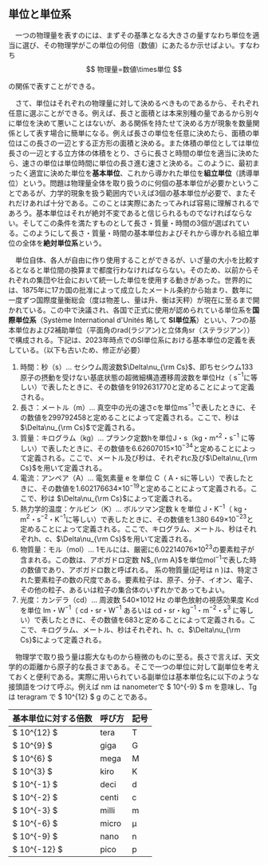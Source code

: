 
## 単位と単位系

　一つの物理量を表すのには、まずその基準となる大きさの量すなわち単位を適当に選び、その物理学がこの単位の何倍（数値）にあたるか示せばよい。すなわち
$$
    物理量=数値\times単位 
$$

の関係で表すことができる。

　さて、単位はそれぞれの物理量に対して決めるべきものであるから、それぞれ任意に選ぶことができる。例えば、長さと面積とは本来別種の量であるから別々に単位を決めて悪いことはないが、ある関係を持たせて決める方が現象を数量関係として表す場合に簡単になる。例えば長さの単位を任意に決めたら、面積の単位はこの長さの一辺とする正方形の面積と決める。また体積の単位としては単位長さの一辺とする立方体の体積をとり、さらに長さと時間の単位を適当に決めたら、速さの単位は単位時間に単位の長さ進む速さと決める。このように、最初まったく適宜に決めた単位を**基本単位**、これから導かれた単位を**組立単位**（誘導単位）という。問題は物理量全体を取り扱うのに何個の基本単位が必要かということであるが、力学的現象を扱う範囲内でいえば3個の基本単位が必要で、またそれだけあれば十分である。このことは実際にあたってみれば容易に理解されるであろう。基本単位はそれが絶対不変であると信じられるものでなければならない。そしてこの条件を満たすものとして長さ・質量・時間の3個が選ばれている。このようにして長さ・質量・時間の基本単位およびそれから導かれる組立単位の全体を**絶対単位系**という。

　単位自体、各人が自由に作り使用することができるが、いざ量の大小を比較するとなると単位間の換算まで都度行わなければならない。そのため、以前からそれぞれの集団や壮会において統一した単位を使用する動きがあった。世界的には、1875年に17カ国の批准によって成立したメートル条約から始まり、数年に一度ずつ国際度量衡総会（度は物差し、量は升、衡は天秤）が現在に至るまで開かれている。この中で決議され、各国で正式に使用が認められている単位系を**国際単位系**（Système International d'Unités 略して **SI単位系**）といい、7つの基本単位および2補助単位（平面角のrad(ラジアン)と立体角sr（ステラジアン））で構成される。下記は、2023年時点でのSI単位系における基本単位の定義を表している。（以下も古いため、修正が必要）

1. 時間：秒（s）…
    セシウム周波数$\Delta\nu_{\rm Cs}$、即ちセシウム133原子の摂動を受けない基底状態の超微細構造遷移周波数を単位Hz（ s$^{-1}$に等しい）で表したときに、その数値を9192631770と定めることによって定義される。
1. 長さ：メートル（m）…
    真空中の光の速さcを単位ms$^{-1}$で表したときに、その数値を299792458と定めることによって定義される。ここで、秒は$\Delta\nu_{\rm Cs}$で定義される。
1. 質量：キログラム（kg）…
    プランク定数hを単位J・s（kg・m^$^2$・s$^{-1}$ に等しい）で表したときに、その数値を6.62607015×10$^{-34}$と定めることによって定義される。ここで、メートル及び秒は、それぞれc及び$\Delta\nu_{\rm Cs}$を用いて定義される。
1. 電流：アンペア（A）…
    電気素量 e を単位 C（ A・sに等しい）で表したときに、その数値を1.602176634×10$^{-19}$と定めることによって定義される。ここで、秒は $\Delta\nu_{\rm Cs}$によって定義される。
1. 熱力学的温度：ケルビン（K）…
    ボルツマン定数 k を単位 J・K$^{-1}$（ kg・m$^2$・s$^{-2}$・K$^{-1}$に等しい）で表したときに、その数値を1.380 649×10$^{-23}$と定めることによって定義される。ここで、キログラム、メートル、秒はそれぞれh、c、$\Delta\nu_{\rm Cs}$を用いて定義される。
1. 物質量：モル（mol）…
    1モルには、厳密に6.02214076×10$^{23}$の要素粒子が含まれる。この数は、アボガドロ定数  N$_{\rm A}$を単位mol$^{-1}$で表した時の数値であり、アボガドロ数と呼ばれる。
    系の物質量(記号は n )は、特定された要素粒子の数の尺度である。要素粒子は、原子、分子、イオン、電子、その他の粒子、あるいは粒子の集合体のいずれかであってもよい。
1. 光度：カンデラ（cd）…
    周波数 540×1012 Hz の単色放射の視感効果度 Kcdを単位 lm・W$^{-1}$（ cd・sr・W$^{-1}$ あるいは cd・sr・kg$^{-1}$・m$^{-2}$・s$^3$ に等しい）で表したときに、その数値を683と定めることによって定義される。ここで、キログラム、メートル、秒はそれぞれ、h、c、$\Delta\nu_{\rm Cs}$によって定義される。
    
 　物理学で取り扱う量は膨大なものから極微のものに至る。長さで言えば、天文学的の距離から原子的な長さまである。そこで一つの単位に対して副単位を考えておくと便利である。実際に用いられている副単位は基本単位名に以下のような接頭語をつけて呼ぶ。例えば nm は nanometerで $ 10^{-9} $ m を意味し、Tg は teragram で $ 10^{12} $ g のことである。

|基本単位に対する倍数|呼び方|記号|
|-|-|-|
|$  10^{12} $|tera|T|
|$ 10^{9} $|giga|G|
|$ 10^{6} $|mega|M|
|$ 10^{3} $|kiro|K|
|$ 10^{-1} $|deci|d|
|$ 10^{-2} $|centi|c|
|$ 10^{-3} $|milli|m|
|$ 10^{-6} $|micro|μ|
|$ 10^{-9} $|nano|n|
|$ 10^{-12} $|pico|p|